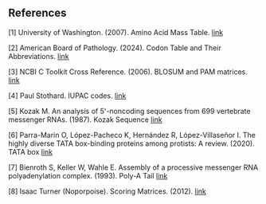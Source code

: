 ## References

[1] University of Washington. (2007). Amino Acid Mass Table. [link](https://proteomicsresource.washington.edu/protocols06/masses.php)

[2] American Board of Pathology. (2024). Codon Table and Their Abbreviations. [link](https://abpath.org/wp-content/uploads/2024/02/Codon_Table.pdf)

[3] NCBI C Toolkit Cross Reference. (2006). BLOSUM and PAM matrices. [link](https://www.ncbi.nlm.nih.gov/IEB/ToolBox/C_DOC/lxr/source/data/)

[4] Paul Stothard. IUPAC codes. [link](https://www.bioinformatics.org/sms/iupac.html)

[5] Kozak M. An analysis of 5'-noncoding sequences from 699 vertebrate messenger RNAs. (1987). Kozak Sequence [link](https://pmc.ncbi.nlm.nih.gov/articles/PMC306349/)

[6] Parra-Marín O, López-Pacheco K, Hernández R, López-Villaseñor I. The highly diverse TATA box-binding proteins among protists: A review. (2020). TATA box [link](https://www.sciencedirect.com/science/article/abs/pii/S0166685120300761)

[7] Bienroth S, Keller W, Wahle E. Assembly of a processive messenger RNA polyadenylation complex. (1993). Poly-A Tail [link](https://pmc.ncbi.nlm.nih.gov/articles/PMC413241/)

[8] Isaac Turner (Noporpoise). Scoring Matrices. (2012). [link](https://github.com/noporpoise/seq-align/blob/master/scoring/BLOSUM100.txt)
